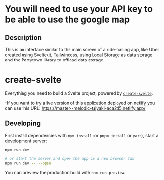 # You will need to use your API key to be able to use the google map

## Description 
This is an interface similar to the main screen of a ride-hailing app, like Uber created using Sveltekit, Tailwindcss, using Local Storage as data storage and the Partytown library to offload data storage.

# create-svelte

Everything you need to build a Svelte project, powered by [`create-svelte`](https://github.com/sveltejs/kit/tree/master/packages/create-svelte).


-If you want to try a live version of this application deployed on netlify you can use this URL:
https://master--melodic-taiyaki-aca2d5.netlify.app/

## Developing

First install dependencies with `npm install` (or `pnpm install` or `yarn`), start a development server:

```bash
npm run dev

# or start the server and open the app in a new browser tab
npm run dev -- --open
```


You can preview the production build with `npm run preview`.

